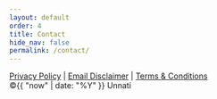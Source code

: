 ```yaml
---
layout: default
order: 4
title: Contact
hide_nav: false
permalink: /contact/
---
```




<footer class="custom-footer">
  <div class="footer-social">
    <a href="https://www.linkedin.com/company/unnati-ventures-fz-llc/" target="_blank" aria-label="LinkedIn"><i class="fab fa-linkedin-in"></i></a>
    <a href="mailto:naveen@unnati.ae" target="_blank" aria-label="Email"><i class="fas fa-envelope"></i></a>
    <a href="https://wa.me/971504584204?text=Hello%2C%20I%20would%20like%20to%20know%20more%20about%20Unnati" target="_blank" aria-label="WhatsApp"><i class="fab fa-whatsapp"></i></a>
  </div>
  <div class="footer-links">
    <a href="{{ '/privacy_policy/' | relative_url }}">Privacy Policy</a>
    <span class="divider">|</span>
    <a href="{{ '/email_policy/' | relative_url }}">Email Disclaimer</a>
    <span class="divider">|</span>
    <a href="{{ '/tnc/' | relative_url }}">Terms & Conditions</a>
  </div>
  <div class="footer-copy">
    &copy;{{ "now" | date: "%Y" }} Unnati
  </div>
</footer>
